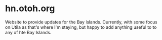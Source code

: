 # hn.otoh.org

Website to provide updates for the Bay Islands.
Currently, with some focus on Utila as that's where I'm staying, but happy to add anything useful to to any of hte Bay Islands.
